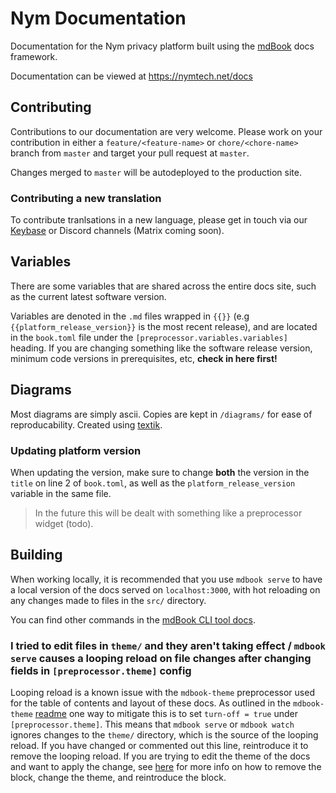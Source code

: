 # Nym Documentation
Documentation for the Nym privacy platform built using the [mdBook](https://rust-lang.github.io/mdBook/) docs framework. 

Documentation can be viewed at https://nymtech.net/docs

## Contributing
Contributions to our documentation are very welcome. Please work on your contribution in either a `feature/<feature-name>` or `chore/<chore-name>` branch from `master` and target your pull request at `master`. 

Changes merged to `master` will be autodeployed to the production site. 

### Contributing a new translation
To contribute tranlsations in a new language, please get in touch via our [Keybase](https://keybase.io/team/nymtech.friends) or Discord channels (Matrix coming soon). 

## Variables
There are some variables that are shared across the entire docs site, such as the current latest software version. 

Variables are denoted in the `.md` files wrapped in `{{}}` (e.g `{{platform_release_version}}` is the most recent release), and are located in the `book.toml` file under the `[preprocessor.variables.variables]` heading. If you are changing something like the software release version, minimum code versions in prerequisites, etc, **check in here first!**

## Diagrams 
Most diagrams are simply ascii. Copies are kept in `/diagrams/` for ease of reproducability. Created using [textik](https://textik.com/#). 

### Updating platform version 

When updating the version, make sure to change **both** the version in the `title` on line 2 of `book.toml`, as well as the `platform_release_version` variable in the same file. 

> In the future this will be dealt with something like a preprocessor widget (todo). 

## Building 
When working locally, it is recommended that you use `mdbook serve` to have a local version of the docs served on `localhost:3000`, with hot reloading on any changes made to files in the `src/` directory. 

You can find other commands in the [mdBook CLI tool docs](https://rust-lang.github.io/mdBook/cli/index.html). 

### I tried to edit files in `theme/` and they aren't taking effect / `mdbook serve` causes a looping reload on file changes after changing fields in `[preprocessor.theme]` config

Looping reload is a known issue with the `mdbook-theme` preprocessor used for the table of contents and layout of these docs. As outlined in the `mdbook-theme` [readme](https://github.com/zjp-CN/mdbook-theme#avoid-repeating-call-on-this-tool-when-mdbook-watch) one way to mitigate this is to set `turn-off = true` under `[preprocessor.theme]`. This means that `mdbook serve` or `mdbook watch` ignores changes to the `theme/` directory, which is the source of the looping reload. If you have changed or commented out this line, reintroduce it to remove the looping reload. If you are trying to edit the theme of the docs and want to apply the change, see [here](https://github.com/zjp-CN/mdbook-theme#avoid-repeating-call-on-this-tool-when-mdbook-watch) for more info on how to remove the block, change the theme, and reintroduce the block.

